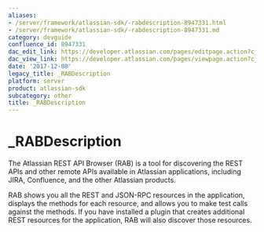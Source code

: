 ```yaml
---
aliases:
- /server/framework/atlassian-sdk/-rabdescription-8947331.html
- /server/framework/atlassian-sdk/-rabdescription-8947331.md
category: devguide
confluence_id: 8947331
dac_edit_link: https://developer.atlassian.com/pages/editpage.action?cjm=wozere&pageId=8947331
dac_view_link: https://developer.atlassian.com/pages/viewpage.action?cjm=wozere&pageId=8947331
date: '2017-12-08'
legacy_title: _RABDescription
platform: server
product: atlassian-sdk
subcategory: other
title: _RABDescription
---
```

# \_RABDescription

The Atlassian REST API Browser (RAB) is a tool for discovering the REST APIs and other remote APIs available in Atlassian applications, including JIRA, Confluence, and the other Atlassian products.

RAB shows you all the REST and JSON-RPC resources in the application, displays the methods for each resource, and allows you to make test calls against the methods. If you have installed a plugin that creates additional REST resources for the application, RAB will also discover those resources.
